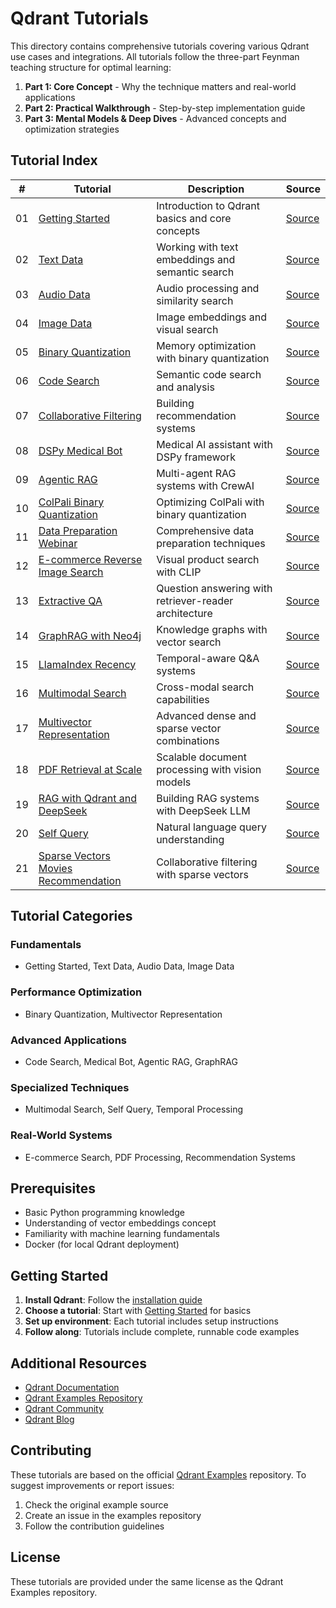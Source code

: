 # Qdrant Tutorials

This directory contains comprehensive tutorials covering various Qdrant use cases and integrations. All tutorials follow the three-part Feynman teaching structure for optimal learning:

1. **Part 1: Core Concept** - Why the technique matters and real-world applications
2. **Part 2: Practical Walkthrough** - Step-by-step implementation guide  
3. **Part 3: Mental Models & Deep Dives** - Advanced concepts and optimization strategies

## Tutorial Index

| # | Tutorial | Description | Source |
|---|----------|-------------|--------|
| 01 | [Getting Started](01-getting-started.md) | Introduction to Qdrant basics and core concepts | [Source](https://github.com/qdrant/examples/tree/b3c4b28f66c8cf2a9674bb4491f3f057a1e51237/qdrant_101_getting_started) |
| 02 | [Text Data](02-text-data.md) | Working with text embeddings and semantic search | [Source](https://github.com/qdrant/examples/tree/b3c4b28f66c8cf2a9674bb4491f3f057a1e51237/qdrant_101_text_data) |
| 03 | [Audio Data](03-audio-data.md) | Audio processing and similarity search | [Source](https://github.com/qdrant/examples/tree/b3c4b28f66c8cf2a9674bb4491f3f057a1e51237/qdrant_101_audio_data) |
| 04 | [Image Data](04-image-data.md) | Image embeddings and visual search | [Source](https://github.com/qdrant/examples/tree/b3c4b28f66c8cf2a9674bb4491f3f057a1e51237/qdrant_101_image_data) |
| 05 | [Binary Quantization](05-binary-quantization.md) | Memory optimization with binary quantization | [Source](https://github.com/qdrant/examples/tree/b3c4b28f66c8cf2a9674bb4491f3f057a1e51237/binary-quantization-qdrant) |
| 06 | [Code Search](06-code-search.md) | Semantic code search and analysis | [Source](https://github.com/qdrant/examples/tree/b3c4b28f66c8cf2a9674bb4491f3f057a1e51237/code-search) |
| 07 | [Collaborative Filtering](07-collaborative-filtering.md) | Building recommendation systems | [Source](https://github.com/qdrant/examples/tree/b3c4b28f66c8cf2a9674bb4491f3f057a1e51237/collaborative-filtering) |
| 08 | [DSPy Medical Bot](08-dspy-medical-bot.md) | Medical AI assistant with DSPy framework | [Source](https://github.com/qdrant/examples/tree/b3c4b28f66c8cf2a9674bb4491f3f057a1e51237/DSPy-medical-bot) |
| 09 | [Agentic RAG](09-agentic-rag.md) | Multi-agent RAG systems with CrewAI | [Source](https://github.com/qdrant/examples/tree/b3c4b28f66c8cf2a9674bb4491f3f057a1e51237/agentic_rag_zoom_crewai) |
| 10 | [ColPali Binary Quantization](10-colpali-binary-quantization.md) | Optimizing ColPali with binary quantization | [Source](https://github.com/qdrant/examples/tree/b3c4b28f66c8cf2a9674bb4491f3f057a1e51237/colpali-and-binary-quantization) |
| 11 | [Data Preparation Webinar](11-data-prep-webinar.md) | Comprehensive data preparation techniques | [Source](https://github.com/qdrant/examples/tree/b3c4b28f66c8cf2a9674bb4491f3f057a1e51237/data_prep_webinar) |
| 12 | [E-commerce Reverse Image Search](12-ecommerce-reverse-image-search.md) | Visual product search with CLIP | [Source](https://github.com/qdrant/examples/tree/b3c4b28f66c8cf2a9674bb4491f3f057a1e51237/ecommerce_reverse_image_search) |
| 13 | [Extractive QA](13-extractive-qa.md) | Question answering with retriever-reader architecture | [Source](https://github.com/qdrant/examples/tree/b3c4b28f66c8cf2a9674bb4491f3f057a1e51237/extractive_qa) |
| 14 | [GraphRAG with Neo4j](14-graphrag-neo4j.md) | Knowledge graphs with vector search | [Source](https://github.com/qdrant/examples/tree/b3c4b28f66c8cf2a9674bb4491f3f057a1e51237/graphrag_neo4j) |
| 15 | [LlamaIndex Recency](15-llama-index-recency.md) | Temporal-aware Q&A systems | [Source](https://github.com/qdrant/examples/tree/b3c4b28f66c8cf2a9674bb4491f3f057a1e51237/llama_index_recency) |
| 16 | [Multimodal Search](16-multimodal-search.md) | Cross-modal search capabilities | [Source](https://github.com/qdrant/examples/tree/b3c4b28f66c8cf2a9674bb4491f3f057a1e51237/multimodal-search) |
| 17 | [Multivector Representation](17-multivector-representation.md) | Advanced dense and sparse vector combinations | [Source](https://github.com/qdrant/examples/tree/b3c4b28f66c8cf2a9674bb4491f3f057a1e51237/multivector-representation) |
| 18 | [PDF Retrieval at Scale](18-pdf-retrieval-at-scale.md) | Scalable document processing with vision models | [Source](https://github.com/qdrant/examples/tree/b3c4b28f66c8cf2a9674bb4491f3f057a1e51237/pdf-retrieval-at-scale) |
| 19 | [RAG with Qdrant and DeepSeek](19-rag-with-qdrant-deepseek.md) | Building RAG systems with DeepSeek LLM | [Source](https://github.com/qdrant/examples/tree/b3c4b28f66c8cf2a9674bb4491f3f057a1e51237/rag-with-qdrant-deepseek) |
| 20 | [Self Query](20-self-query.md) | Natural language query understanding | [Source](https://github.com/qdrant/examples/tree/b3c4b28f66c8cf2a9674bb4491f3f057a1e51237/self-query) |
| 21 | [Sparse Vectors Movies Recommendation](21-sparse-vectors-movies-reco.md) | Collaborative filtering with sparse vectors | [Source](https://github.com/qdrant/examples/tree/b3c4b28f66c8cf2a9674bb4491f3f057a1e51237/sparse-vectors-movies-reco) |

## Tutorial Categories

### **Fundamentals**
- Getting Started, Text Data, Audio Data, Image Data

### **Performance Optimization**
- Binary Quantization, Multivector Representation

### **Advanced Applications**
- Code Search, Medical Bot, Agentic RAG, GraphRAG

### **Specialized Techniques**
- Multimodal Search, Self Query, Temporal Processing

### **Real-World Systems**
- E-commerce Search, PDF Processing, Recommendation Systems

## Prerequisites

- Basic Python programming knowledge
- Understanding of vector embeddings concept
- Familiarity with machine learning fundamentals
- Docker (for local Qdrant deployment)

## Getting Started

1. **Install Qdrant**: Follow the [installation guide](https://qdrant.tech/documentation/guides/installation/)
2. **Choose a tutorial**: Start with [Getting Started](01-getting-started.md) for basics
3. **Set up environment**: Each tutorial includes setup instructions
4. **Follow along**: Tutorials include complete, runnable code examples

## Additional Resources

- [Qdrant Documentation](https://qdrant.tech/documentation/)
- [Qdrant Examples Repository](https://github.com/qdrant/examples)
- [Qdrant Community](https://discord.gg/qdrant)
- [Qdrant Blog](https://qdrant.tech/blog/)

## Contributing

These tutorials are based on the official [Qdrant Examples](https://github.com/qdrant/examples) repository. To suggest improvements or report issues:

1. Check the original example source
2. Create an issue in the examples repository
3. Follow the contribution guidelines

## License

These tutorials are provided under the same license as the Qdrant Examples repository.